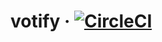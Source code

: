 # votify &middot; [![CircleCI](https://circleci.com/gh/villor/votify/tree/master.svg?style=svg)](https://circleci.com/gh/villor/votify/tree/master)
